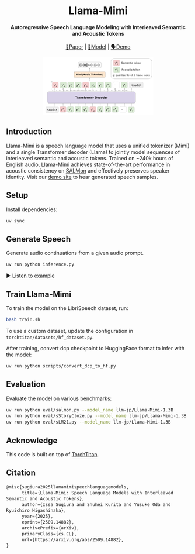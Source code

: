 <div align="center">

# Llama-Mimi
#### Autoregressive Speech Language Modeling with Interleaved Semantic and Acoustic Tokens
[📃Paper](https://arxiv.org/abs/2509.14882) | [🤗Model](https://huggingface.co/llm-jp/Llama-Mimi-1.3B) | [🗣️Demo](https://speed1313.github.io/llama-mimi/)

<img src="assets/llama-mimi.png" width="60%"/>

</div>


## Introduction
Llama-Mimi is a speech language model that uses a unified tokenizer (Mimi) and a single Transformer decoder (Llama) to jointly model sequences of interleaved semantic and acoustic tokens.
Trained on ~240k hours of English audio, Llama-Mimi achieves state-of-the-art performance in acoustic consistency on [SALMon](https://arxiv.org/abs/2409.07437) and effectively preserves speaker identity.
Visit our [demo site](https://speed1313.github.io/llama-mimi/) to hear generated speech samples.



## Setup
Install dependencies:
```bash
uv sync
```

## Generate Speech

Generate audio continuations from a given audio prompt.
```bash
uv run python inference.py
```

[▶️ Listen to example](assets/output.wav)

## Train Llama-Mimi

To train the model on the LibriSpeech dataset, run:
```bash
bash train.sh
```
To use a custom dataset, update the configuration in `torchtitan/datasets/hf_dataset.py`.


After training, convert dcp checkpoint to HuggingFace format to infer with the model:
```bash
uv run python scripts/convert_dcp_to_hf.py
```


## Evaluation
Evaluate the model on various benchmarks:
```bash
uv run python eval/salmon.py --model_name llm-jp/Llama-Mimi-1.3B
uv run python eval/sStoryCloze.py --model_name llm-jp/Llama-Mimi-1.3B
uv run python eval/sLM21.py --model_name llm-jp/Llama-Mimi-1.3B
```



## Acknowledge
This code is built on top of [TorchTitan](https://github.com/pytorch/torchtitan).


## Citation
```
@misc{sugiura2025llamamimispeechlanguagemodels,
      title={Llama-Mimi: Speech Language Models with Interleaved Semantic and Acoustic Tokens},
      author={Issa Sugiura and Shuhei Kurita and Yusuke Oda and Ryuichiro Higashinaka},
      year={2025},
      eprint={2509.14882},
      archivePrefix={arXiv},
      primaryClass={cs.CL},
      url={https://arxiv.org/abs/2509.14882},
}
```
